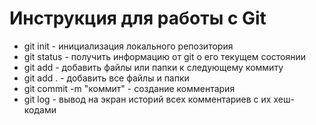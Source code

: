 # Инструкция для работы с Git

- git init - инициализация локального репозитория
- git status - получить информацию от git о его текущем состоянии
- git add - добавить файлы или папки к следующему коммиту
- git add . - добавить все файлы и папки
- git commit -m "коммит" - создание комментария
- git log - вывод на экран историй всех комментариев с их хеш-кодами
